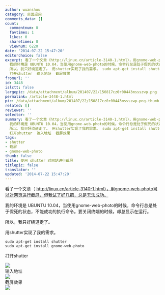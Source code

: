 ```yaml
---
author: wuanshou
category: 桌面应用
comments_data: []
count:
  commentnum: 0
  favtimes: 1
  likes: 0
  sharetimes: 0
  viewnum: 6220
date: '2014-07-22 15:47:20'
editorchoice: false
excerpt: 看了一个文章（http://linux.cn/article-3140-1.html），用gnome-web-photo可以对网页进行截屏，但我试了好几把，总是无法成功。
  我的环境是 UBUNTU 10.04，当使用gnome-web-photo的时候，命令行总是处于假死的状态，不能成功的执行命令。要关闭终端的时候，却总显示在运行。
  所以，我只好绕道走了。 用shutter实现了我的需求。 sudo apt-get install shutter sudo apt-get install gnome-web-photo
  打开shutter  输入地址  截屏效果
fromurl: ''
id: 3448
islctt: false
largepic: /data/attachment/album/201407/22/150817cz0r00443mssszwp.png
permalink: /article-3448-1.html
pic: /data/attachment/album/201407/22/150817cz0r00443mssszwp.png.thumb.jpg
related: []
reviewer: ''
selector: ''
summary: 看了一个文章（http://linux.cn/article-3140-1.html），用gnome-web-photo可以对网页进行截屏，但我试了好几把，总是无法成功。
  我的环境是 UBUNTU 10.04，当使用gnome-web-photo的时候，命令行总是处于假死的状态，不能成功的执行命令。要关闭终端的时候，却总显示在运行。
  所以，我只好绕道走了。 用shutter实现了我的需求。 sudo apt-get install shutter sudo apt-get install gnome-web-photo
  打开shutter  输入地址  截屏效果
tags:
- shutter
- 截屏
- gnome-web-photo
thumb: false
title: 使用 shutter 对网站进行截屏
titlepic: false
translator: ''
updated: '2014-07-22 15:47:20'
---
```


看了一个文章（ http://linux.cn/article-3140-1.html），用gnome-web-photo可以对网页进行截屏，但我试了好几把，总是无法成功。


我的环境是 UBUNTU 10.04，当使用gnome-web-photo的时候，命令行总是处于假死的状态，不能成功的执行命令。要关闭终端的时候，却总显示在运行。


所以，我只好绕道走了。


用shutter实现了我的需求。



```
sudo apt-get install shutter
sudo apt-get install gnome-web-photo
```

打开shutter


![](/data/attachment/album/201407/22/150817cz0r00443mssszwp.png)  
 输入地址  
 ![](/data/attachment/album/201407/22/150810pd5eesyv2hewvg4c.png)  
 截屏效果  
 ![](/data/attachment/album/201407/22/150743lfqqfd5xhs7n0b0u.png)